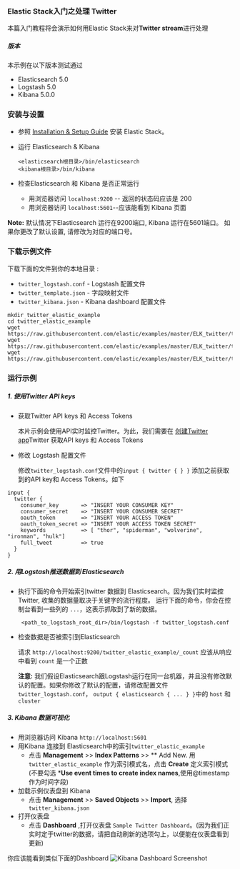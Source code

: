 ### Elastic Stack入门之处理 Twitter
本篇入门教程将会演示如何用Elastic Stack来对**Twitter stream**进行处理

##### 版本
本示例在以下版本测试通过

- Elasticsearch 5.0
- Logstash 5.0
- Kibana 5.0.0

### 安装与设置
* 参照 [Installation & Setup Guide](../installation_and_setup.md) 安装 Elastic Stack。

* 运行 Elasticsearch & Kibana
  ```
  <elasticsearch根目录>/bin/elasticsearch
  <kibana根目录>/bin/kibana
  ```

* 检查Elasticsearch 和 Kibana 是否正常运行
  - 用浏览器访问 `localhost:9200` -- 返回的状态码应该是 200 
  - 用浏览器访问 `localhost:5601`--应该能看到 Kibana 页面

 **Note:** 默认情况下Elasticsearch 运行在9200端口, Kibana 运行在5601端口。 如果你更改了默认设置, 请修改为对应的端口号。

### 下载示例文件

下载下面的文件到你的本地目录 :
- `twitter_logstash.conf` - Logstash 配置文件
- `twitter_template.json` - 字段映射文件
- `twitter_kibana.json` - Kibana dashboard 配置文件

```shell
mkdir twitter_elastic_example
cd twitter_elastic_example
wget https://raw.githubusercontent.com/elastic/examples/master/ELK_twitter/twitter_logstash.conf
wget https://raw.githubusercontent.com/elastic/examples/master/ELK_twitter/twitter_template.json
wget https://raw.githubusercontent.com/elastic/examples/master/ELK_twitter/twitter_kibana.json
```

### 运行示例
##### 1. 使用Twitter API keys
* 获取Twitter API keys 和 Access Tokens

  本片示例会使用API实时监控Twitter。为此，我们需要在 [创建Twitter app](https://apps.twitter.com/app/new)Twitter 获取API keys 和 Access Tokens

* 修改 Logstash 配置文件 

  修改`twitter_logstash.conf`文件中的`input { twitter { } }` 添加之前获取到的API key和 Access Tokens。如下
```
input {
  twitter {
    consumer_key       => "INSERT YOUR CONSUMER KEY"
    consumer_secret    => "INSERT YOUR CONSUMER SECRET"
    oauth_token        => "INSERT YOUR ACCESS TOKEN"
    oauth_token_secret => "INSERT YOUR ACCESS TOKEN SECRET"
    keywords           => [ "thor", "spiderman", "wolverine", "ironman", "hulk"]
    full_tweet         => true
  }
}
```

##### 2. 用Logstash推送数据到 Elasticsearch
* 执行下面的命令开始索引twitter 数据到 Elasticsearch。因为我们实时监控 Twitter, 收集的数据量取决于关键字的流行程度。
运行下面的命令，你会在控制台看到一些列的 `...`，这表示抓取到了新的数据。

  ```shell
   <path_to_logstash_root_dir>/bin/logstash -f twitter_logstash.conf
  ```

* 检查数据是否被索引到Elasticsearch

  请求 `http://localhost:9200/twitter_elastic_example/_count` 应该从响应中看到 `count` 是一个正数

   **注意:** 我们假设Elasticsearch跟Logstash运行在同一台机器，并且没有修改默认的配置。如果你修改了默认的配置，请修改配置文件`twitter_logstash.conf`， `output { elasticsearch { ... } }`中的   `host` 和 `cluster`


##### 3. Kibana 数据可视化

* 用浏览器访问 Kibana `http://localhost:5601`
* 用Kibana 连接到 Elasticsearch中的索引`twitter_elastic_example`
    * 点击 **Management**  >> **Index Patterns**  >> ** Add New. 用 `twitter_elastic_example` 作为索引模式名，点击 **Create** 定义索引模式 (不要勾选 ***Use event times to create index names**,使用@timestamp 作为时间字段)
* 加载示例仪表盘到 Kibana
    * 点击 **Management**  >> **Saved Objects**  >> **Import**, 选择 `twitter_kibana.json`
* 打开仪表盘
    * 点击 **Dashboard** ,打开仪表盘 `Sample Twitter Dashboard`。(因为我们正实时定于twitter的数据，请把自动刷新的选项勾上，以便能在仪表盘看到更新)

你应该能看到类似下面的Dashboard
![Kibana Dashboard Screenshot](https://github.com/elastic/examples/blob/master/ElasticStack_twitter/twitter_dashboard.jpg?raw=true)
